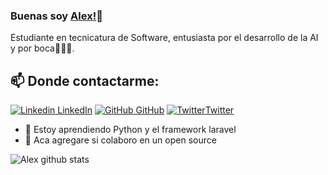 ### Buenas soy [Alex!](https://github.com/alexvidottodev)👋
Estudiante en tecnicatura de Software, entusiasta por el desarrollo de la AI y por boca💙💛💙.<br>
## 📫 Donde contactarme: 
[![Linkedin](https://i.stack.imgur.com/gVE0j.png) LinkedIn](https://www.linkedin.com/in/alex-emanuel-vidotto-935a39381) [![GitHub](https://img.shields.io/badge/-black?logo=github
) GitHub](https://github.com/alexvidottodev) [![Twitter](https://img.shields.io/badge/-black?logo=x
)Twitter](https://x.com/Alex_vidotto17)
<!--
**AkhilGKrishnan/AkhilGKrishnan** is a ✨ _special_ ✨ repository because its `README.md` (this file) appears on your GitHub profile.


Here are some ideas to get you started:
- 🤔 I’m looking for help with ...
- 💬 Ask me about ...
- 📫 How to reach me: ...
- 😄 Pronouns: ...
- ⚡ Fun fact: ...
-->

<!--- 🔭 I’m currently working on [Facemask Detector](https://github.com/AkhilGKrishnan/Face-Mask-Detector)-->
- 🌱 Estoy aprendiendo Python y el framework laravel
- 👯 Aca agregare si colaboro en un open source



![Alex github stats](https://github-readme-stats.vercel.app/api?username=alexvidottodev&show_icons=true&theme=dark)

